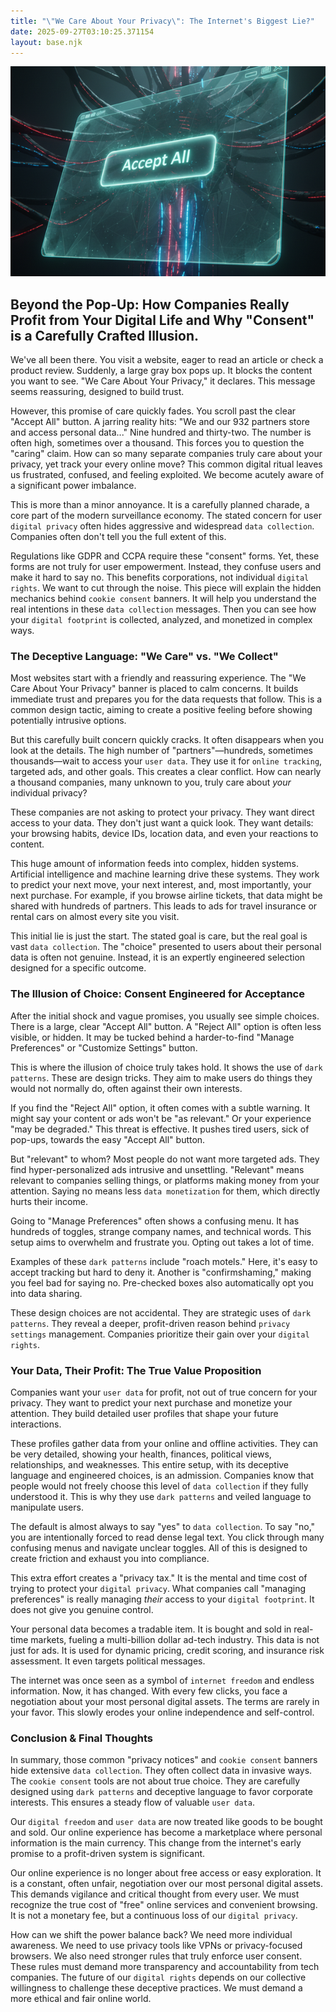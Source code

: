 ```yaml
---
title: "\"We Care About Your Privacy\": The Internet's Biggest Lie?"
date: 2025-09-27T03:10:25.371154
layout: base.njk
---
```


![](/images/we-care-about-your-privacy-the-internets-biggest-lie_img.png)

## Beyond the Pop-Up: How Companies Really Profit from Your Digital Life and Why "Consent" is a Carefully Crafted Illusion.

We've all been there. You visit a website, eager to read an article or check a product review. Suddenly, a large gray box pops up. It blocks the content you want to see. "We Care About Your Privacy," it declares. This message seems reassuring, designed to build trust.

However, this promise of care quickly fades. You scroll past the clear "Accept All" button. A jarring reality hits: "We and our 932 partners store and access personal data..." Nine hundred and thirty-two. The number is often high, sometimes over a thousand. This forces you to question the "caring" claim. How can so many separate companies truly care about your privacy, yet track your every online move? This common digital ritual leaves us frustrated, confused, and feeling exploited. We become acutely aware of a significant power imbalance.

This is more than a minor annoyance. It is a carefully planned charade, a core part of the modern surveillance economy. The stated concern for user `digital privacy` often hides aggressive and widespread `data collection`. Companies often don't tell you the full extent of this.

Regulations like GDPR and CCPA require these "consent" forms. Yet, these forms are not truly for user empowerment. Instead, they confuse users and make it hard to say no. This benefits corporations, not individual `digital rights`. We want to cut through the noise. This piece will explain the hidden mechanics behind `cookie consent` banners. It will help you understand the real intentions in these `data collection` messages. Then you can see how your `digital footprint` is collected, analyzed, and monetized in complex ways.

### The Deceptive Language: "We Care" vs. "We Collect"

Most websites start with a friendly and reassuring experience. The "We Care About Your Privacy" banner is placed to calm concerns. It builds immediate trust and prepares you for the data requests that follow. This is a common design tactic, aiming to create a positive feeling before showing potentially intrusive options.

But this carefully built concern quickly cracks. It often disappears when you look at the details. The high number of "partners"—hundreds, sometimes thousands—wait to access your `user data`. They use it for `online tracking`, targeted ads, and other goals. This creates a clear conflict. How can nearly a thousand companies, many unknown to you, truly care about *your* individual privacy?

These companies are not asking to protect your privacy. They want direct access to your data. They don't just want a quick look. They want details: your browsing habits, device IDs, location data, and even your reactions to content.

This huge amount of information feeds into complex, hidden systems. Artificial intelligence and machine learning drive these systems. They work to predict your next move, your next interest, and, most importantly, your next purchase. For example, if you browse airline tickets, that data might be shared with hundreds of partners. This leads to ads for travel insurance or rental cars on almost every site you visit.

This initial lie is just the start. The stated goal is care, but the real goal is vast `data collection`. The "choice" presented to users about their personal data is often not genuine. Instead, it is an expertly engineered selection designed for a specific outcome.

### The Illusion of Choice: Consent Engineered for Acceptance

After the initial shock and vague promises, you usually see simple choices. There is a large, clear "Accept All" button. A "Reject All" option is often less visible, or hidden. It may be tucked behind a harder-to-find "Manage Preferences" or "Customize Settings" button.

This is where the illusion of choice truly takes hold. It shows the use of `dark patterns`. These are design tricks. They aim to make users do things they would not normally do, often against their own interests.

If you find the "Reject All" option, it often comes with a subtle warning. It might say your content or ads won't be "as relevant." Or your experience "may be degraded." This threat is effective. It pushes tired users, sick of pop-ups, towards the easy "Accept All" button.

But "relevant" to whom? Most people do not want more targeted ads. They find hyper-personalized ads intrusive and unsettling. "Relevant" means relevant to companies selling things, or platforms making money from your attention. Saying no means less `data monetization` for them, which directly hurts their income.

Going to "Manage Preferences" often shows a confusing menu. It has hundreds of toggles, strange company names, and technical words. This setup aims to overwhelm and frustrate you. Opting out takes a lot of time.

Examples of these `dark patterns` include "roach motels." Here, it's easy to accept tracking but hard to deny it. Another is "confirmshaming," making you feel bad for saying no. Pre-checked boxes also automatically opt you into data sharing.

These design choices are not accidental. They are strategic uses of `dark patterns`. They reveal a deeper, profit-driven reason behind `privacy settings` management. Companies prioritize their gain over your `digital rights`.

### Your Data, Their Profit: The True Value Proposition

Companies want your `user data` for profit, not out of true concern for your privacy. They want to predict your next purchase and monetize your attention. They build detailed user profiles that shape your future interactions.

These profiles gather data from your online and offline activities. They can be very detailed, showing your health, finances, political views, relationships, and weaknesses. This entire setup, with its deceptive language and engineered choices, is an admission. Companies know that people would not freely choose this level of `data collection` if they fully understood it. This is why they use `dark patterns` and veiled language to manipulate users.

The default is almost always to say "yes" to `data collection`. To say "no," you are intentionally forced to read dense legal text. You click through many confusing menus and navigate unclear toggles. All of this is designed to create friction and exhaust you into compliance.

This extra effort creates a "privacy tax." It is the mental and time cost of trying to protect your `digital privacy`. What companies call "managing preferences" is really managing *their* access to your `digital footprint`. It does not give you genuine control.

Your personal data becomes a tradable item. It is bought and sold in real-time markets, fueling a multi-billion dollar ad-tech industry. This data is not just for ads. It is used for dynamic pricing, credit scoring, and insurance risk assessment. It even targets political messages.

The internet was once seen as a symbol of `internet freedom` and endless information. Now, it has changed. With every few clicks, you face a negotiation about your most personal digital assets. The terms are rarely in your favor. This slowly erodes your online independence and self-control.

### Conclusion & Final Thoughts

In summary, those common "privacy notices" and `cookie consent` banners hide extensive `data collection`. They often collect data in invasive ways. The `cookie consent` tools are not about true choice. They are carefully designed using `dark patterns` and deceptive language to favor corporate interests. This ensures a steady flow of valuable `user data`.

Our `digital freedom` and `user data` are now treated like goods to be bought and sold. Our online experience has become a marketplace where personal information is the main currency. This change from the internet's early promise to a profit-driven system is significant.

Our online experience is no longer about free access or easy exploration. It is a constant, often unfair, negotiation over our most personal digital assets. This demands vigilance and critical thought from every user. We must recognize the true cost of "free" online services and convenient browsing. It is not a monetary fee, but a continuous loss of our `digital privacy`.

How can we shift the power balance back? We need more individual awareness. We need to use privacy tools like VPNs or privacy-focused browsers. We also need stronger rules that truly enforce user consent. These rules must demand more transparency and accountability from tech companies. The future of our `digital rights` depends on our collective willingness to challenge these deceptive practices. We must demand a more ethical and fair online world.
